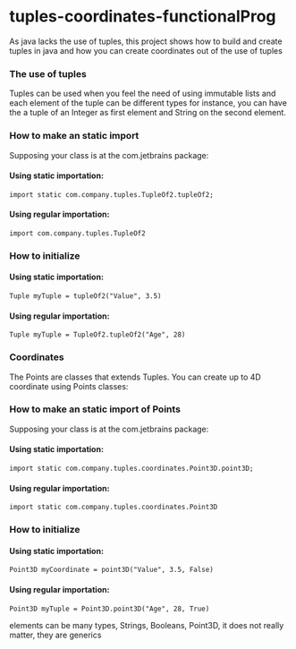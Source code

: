 # tuples-coordinates-functionalProg
As java lacks the use of tuples, this project shows how to build and create tuples in java and how you can create coordinates out of the use of tuples


<h3>The use of tuples</h3>
<p backgraound="silver">
  Tuples can be used when you feel the need of using immutable lists and each element of the tuple can be different types
  for instance, you can have the a tuple of an Integer as first element and String on the second element.
<p>

<h3>How to make an static import</h3>

Supposing your class is at the com.jetbrains package:
<h4>Using static importation:</h4>
<code>import static com.company.tuples.TupleOf2.tupleOf2;</code>

<h4>Using regular importation:</h4>
<code>import com.company.tuples.TupleOf2</code>

<h3>How to initialize</h3>
<h4>Using static importation:</h4>
<code>Tuple myTuple = tupleOf2("Value", 3.5)</code>

<h4>Using regular importation:</h4>
<code>Tuple myTuple = TupleOf2.tupleOf2("Age", 28)</code>

<h3> Coordinates</h3>
<p backgraound="silver">
  The Points are classes that extends Tuples. You can create up to 4D coordinate using Points classes:
<p>

<h3>How to make an static import of Points</h3>

Supposing your class is at the com.jetbrains package:
<h4>Using static importation:</h4>
<code>import static com.company.tuples.coordinates.Point3D.point3D;</code>

<h4>Using regular importation:</h4>
<code>import static com.company.tuples.coordinates.Point3D</code>

<h3>How to initialize</h3>
<h4>Using static importation:</h4>
<code>Point3D myCoordinate = point3D("Value", 3.5, False)</code>

<h4>Using regular importation:</h4>
<code>Point3D myTuple = Point3D.point3D("Age", 28, True)</code>


elements can be many types, Strings, Booleans, Point3D, it does not really matter, they are generics
